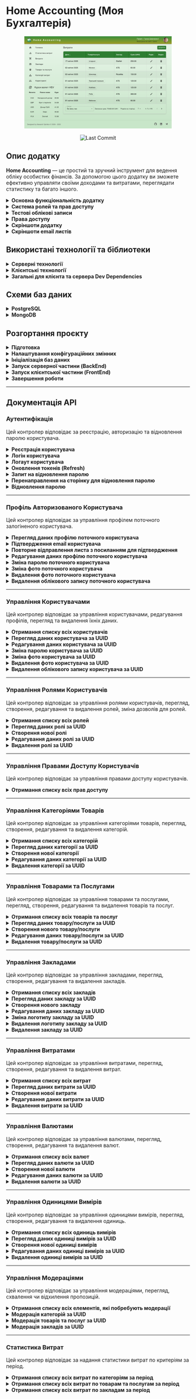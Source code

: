 # Home Accounting (Моя Бухгалтерія)

<p align="center">
  <img src="./screenshots/10_Expenses_list.png" alt="Home Accounting" style="max-width: 80%;">
</p>
<p align="center">
  <img src="https://img.shields.io/github/last-commit/sytnikovzp/home-accounting" alt="Last Commit">
</p>

## Опис додатку

<strong>Home Accounting</strong> — це простий та зручний інструмент для
ведення обліку особистих фінансів. За допомогою цього додатку ви зможете
ефективно управляти своїми доходами та витратами, переглядати статистику
та багато іншого.

<details>
  <summary><strong>Основна функціональність додатку</strong></summary>

- **Реєстрація та Авторизація**: Користувачі можуть зареєструватися в системі, надаючи свої дані (повне ім'я, email, пароль). Після реєстрації необхідне підтвердження через email. Передбачено авторизацію за email і паролем, а також відновлення паролів через email. Всі маршрути, що потребують авторизації, є приватними. Доступ до окремих розділів визначається ролями та дозволами.

- **Облік товарів та послуг**: Користувачі можуть додавати та редагувати товари й послуги з прив’язкою до відповідних категорій.

- **Категоризація витрат**: Можливість створювати, змінювати та видаляти категорії витрат для систематизації фінансів.

- **Динамічне відстеження витрат**: Користувачі можуть реєструвати витрати, вказуючи суму, категорію, заклад, валюту та інші параметри. Це забезпечує детальний контроль фінансів. Доступ до записів обмежений – кожен користувач бачить лише власні витрати. Додаток підтримує фільтрацію витрат за періодами (день, тиждень, місяць, рік) та критеріями (категорії, магазини, способи оплати тощо).

- **Робота з валютами**: Для зручності користувачів додаток підтримує кілька валют для витрат. Проте, для збереження єдиної валюти статистики (гривні), якщо при створенні витрати обрана інша валюта, система автоматично перераховує суму в гривні за поточним курсом і зберігає її у базі даних в гривнях. Це дає змогу легко обчислювати загальні витрати і аналізувати їх за допомогою єдиної валюти — гривні.

- **Візуалізована статистика**: Витрати відображаються у вигляді графіків і діаграм, що дозволяє аналізувати фінанси за категоріями, магазинами та періодами.

- **Перевірка та контроль змін**: Передбачено механізми модерації, що дозволяють переглядати, змінювати або додавати новий контент на сайт.

- **Управління одиницями вимірів**: Доступне створення, редагування та видалення одиниць вимірів, що використовуються для товарів і послуг.

- **Управління закладами**: Користувачі можуть додавати, редагувати та видаляти заклади, де здійснюють покупки.

- **Управління користувачами**: Адміністратори можуть редагувати дані користувачів або видаляти їхні облікові записи.

- **Розширене управління ролями та правами доступу**: Реалізована система ролей і дозволів для контролю доступу до функцій. Користувачі можуть змінювати або видаляти лише ті записи, до яких мають дозволи.

- **Адаптивний дизайн**: Додаток оптимізований для роботи на різних пристроях.

- **Прелоадери**: Використовуються прелоадери для зручного відображення процесу завантаження даних з API.

</details>

<details>
  <summary><strong>Система ролей та прав доступу</strong></summary>

- **Рольова модель доступу**: Додаток підтримує систему ролей, що забезпечує гнучке керування правами користувачів. Кожен користувач має певну роль, яка визначає доступні для нього функції.

- **Ролі користувачів**:

  - **Адміністратори** — повний доступ до управління користувачами, ролями та їхніми правами.
  - **Модератори** — можуть редагувати та модерувати контент (категорії, заклади, товари тощо).
  - **Користувачі** — можуть керувати власними витратами, додавати нові категорії, заклади та товари.

- **Права доступу**:

  - **Адміністратори**: створення, редагування та видалення користувачів, управління ролями та правами.
  - **Модератори**: модерування категорій, закладів та товарів, редагування іншого контенту.
  - **Користувачі**: додавання власних витрат, перегляд профілю, створення нових категорій, закладів та товарів.

- **Контроль доступу**:
  - Будь-які дії, що потребують прав доступу, перевіряються перед виконанням.
  - Ролі та дозволи можна розширювати та налаштовувати під потреби проекту.
  - Гарантується, що користувачі працюють лише з дозволеними їм даними.
  - Система дозволяє розширювати та змінювати права відповідно до потреб.

</details>

<details>
  <summary><strong>Тестові облікові записи</strong></summary>

| Роль          | Email                  | Пароль   |
| ------------- | ---------------------- | -------- |
| Адміністратор | i.petrenko@gmail.com   | Qwerty12 |
| Модератор     | o.ivanchuk@gmail.com   | Qwerty12 |
| Користувач    | a.shevchenko@gmail.com | Qwerty12 |
| Користувач    | e.kovalenko@gmail.com  | Qwerty12 |
| Користувач    | m.scherbak@gmail.com   | Qwerty12 |

</details>

<details>
  <summary><strong>Права доступу</strong></summary>

| Назва дозволу                 | Опис                                                        |
| ----------------------------- | ----------------------------------------------------------- |
| **ADD_ROLES**                 | Додавання нових ролей користувачів                          |
| **EDIT_ROLES**                | Редагування ролей користувачів                              |
| **REMOVE_ROLES**              | Видалення ролей користувачів                                |
| **ASSIGN_ROLES**              | Призначення та зміна ролей користувачам                     |
| **EDIT_USERS**                | Редагування облікових записів користувачів                  |
| **REMOVE_USERS**              | Видалення облікових записів користувачів                    |
| **ADD_CATEGORIES**            | Додавання нових категорій                                   |
| **EDIT_CATEGORIES**           | Редагування категорій                                       |
| **REMOVE_CATEGORIES**         | Видалення категорій                                         |
| **MODERATION_CATEGORIES**     | Модерація категорій (зміна статусу публікації)              |
| **ADD_ESTABLISHMENTS**        | Додавання нових закладів                                    |
| **EDIT_ESTABLISHMENTS**       | Редагування закладів                                        |
| **REMOVE_ESTABLISHMENTS**     | Видалення закладів                                          |
| **MODERATION_ESTABLISHMENTS** | Модерація закладів (зміна статусу публікації)               |
| **ADD_PRODUCTS**              | Додавання нових товарів                                     |
| **EDIT_PRODUCTS**             | Редагування товарів                                         |
| **REMOVE_PRODUCTS**           | Видалення товарів                                           |
| **MODERATION_PRODUCTS**       | Модерація товарів (зміна статусу публікації)                |
| **ADD_CURRENCIES**            | Додавання нових валют                                       |
| **EDIT_CURRENCIES**           | Редагування валют                                           |
| **REMOVE_CURRENCIES**         | Видалення валют                                             |
| **ADD_MEASURES**              | Додавання нових одиниць вимірів                             |
| **EDIT_MEASURES**             | Редагування одиниць вимірів                                 |
| **REMOVE_MEASURES**           | Видалення одиниць вимірів                                   |
| **ADD_EXPENSES**              | Додавання нових записів про витрати                         |
| **EDIT_EXPENSES**             | Редагування записів про витрати                             |
| **REMOVE_EXPENSES**           | Видалення записів про витрати                               |
| **FULL_PROFILE_VIEWER**       | Перегляд повної інформації в профілях інших користувачів    |
| **LIMITED_PROFILE_VIEWER**    | Перегляд обмеженої інформації в профілях інших користувачів |

</details>

<details>
  <summary><strong>Скріншоти додатку</strong></summary>

![MobileView](./screenshots/1_Mobile_view.png)
![MainPage](./screenshots/2_Main_page.png)
![Auth](./screenshots/3_Auth.png)
![ForgotPassword](./screenshots/4_Forgot_password.png)
![ViewUser](./screenshots/5_View_user.png)
![ChangeUserPassword](./screenshots/6_Change_password.png)
![EditUser](./screenshots/7_Edit_user.png)
![RoleDetails](./screenshots/8_Role_details.png)
![RoleEdit](./screenshots/9_Role_edit.png)
![ExpensesList](./screenshots/10_Expenses_list.png)
![ExpensesDetails](./screenshots/11_Expenses_details.png)
![ExpensesEdit](./screenshots/12_Expenses_edit.png)
![ExpensesRemove](./screenshots/13_Expenses_remove.png)
![StatisticsBar](./screenshots/14_Statistics_bar.png)
![StatisticsDonut](./screenshots/15_Statistics_donut.png)
![Moderation](./screenshots/16_Moderation.png)
![EstablishmentsDetails](./screenshots/17_Establishments_details.png)
![EstablishmentsEdit](./screenshots/18_Establishments_edit.png)
![Forbidden](./screenshots/19_Forbidden.png)
![NotFound](./screenshots/20_Not_found.png)
![TabletView](./screenshots/21_Tablet_view.png)

</details>

<details>
  <summary><strong>Скріншоти email листів</strong></summary>

![WelcomeMail](./screenshots/22_Mail_welcome.png)
![ChangeEmail](./screenshots/23_Mail_confirm_change_email.png)
![ResetPassword](./screenshots/24_Mail_reset_pass.png)

</details>

## Використані технології та біблиотеки

<details>
  <summary><strong>Серверні технології</strong></summary>

- **Node.js** – середовище виконання JavaScript на сервері.
- **Express** – веб-фреймворк для створення серверних застосунків. Забезпечує маршрутизацію та обробку запитів.
- **PostgreSQL** – реляційна база даних, що використовується для зберігання даних застосунку.
- **Sequelize** – ORM (Object-Relational Mapping) для роботи з базою даних PostgreSQL. Дозволяє взаємодіяти з базою даних через моделі, а також керувати міграціями та сидуванням даних.
- **pg** і **pg-hstore** – бібліотеки для взаємодії з PostgreSQL з використанням Sequelize.
- **MongoDB** – NoSQL база даних, яка використовується для зберігання користувачів, ролей і прав доступу.
- **Mongoose** – ODM (Object-Document Mapping) для роботи з MongoDB. Дозволяє створювати схеми та моделі для взаємодії з базою даних.
- **Axios** – бібліотека для виконання HTTP-запитів. Використовується для комунікації з сервером і API НБУ для завантаження курсів валют.
- **bcrypt** – бібліотека для хешування паролів, що використовується для підвищення безпеки даних користувачів.
- **jsonwebtoken** – бібліотека для роботи з JWT (JSON Web Token), яка використовується для авторизації та створення токенів доступу.
- **cookie-parser** – middleware для обробки файлів cookie в Express.
- **cors** – middleware для керування політикою доступу між доменами (CORS).
- **dotenv** – бібліотека для завантаження змінних оточення з `.env` файлу.
- **yup** – бібліотека для валідації даних на сервері.
- **multer** – middleware для обробки завантаження файлів на сервер (наприклад, зображень або документів).
- **nodemailer** – бібліотека для відправки email-листів через SMTP.
- **uuid** – бібліотека для генерації унікальних ідентифікаторів (UUID).
- **date-fns** – бібліотека для роботи з датами, що дозволяє форматувати, парсити та виконувати операції з датами.

</details>

<details>
  <summary><strong>Клієнтські технології</strong></summary>

- **React** – бібліотека для побудови інтерфейсів користувача. Використовується для створення компонентів і управління станом.
- **React DOM** – бібліотека для взаємодії React з DOM.
- **React Router DOM** – бібліотека для роботи з маршрутизацією в React. Використовується для організації навігації між сторінками.
- **Redux Toolkit (RTK Query)** – набір інструментів для роботи з глобальним станом у Redux.
- **React Redux** – офіційна бібліотека для інтеграції Redux з React.
- **Redux Logger** – middleware для логування дій Redux у консолі.
- **MUI (Material-UI)** – бібліотека компонентів для React, що реалізує Material Design.
- **MUI Icons** – набір іконок для Material-UI.
- **MUI Date Pickers** – набір компонентів для вибору дати та часу.
- **Emotion (React & Styled)** – бібліотека для роботи зі стилями в React.
- **Chart.js** – бібліотека для створення графіків і діаграм.
- **React-Chartjs-2** – обгортка для інтеграції Chart.js з React.
- **Chart.js Plugin Datalabels** – плагін для Chart.js, що дозволяє відображати підписи на діаграмах.
- **Formik** – бібліотека для керування формами в React, що спрощує обробку стану, валідації та подій у формах.
- **Yup** – бібліотека для валідації даних на клієнті.
- **Date-fns** – бібліотека для роботи з датами, яка використовується для форматування і обробки часу.
- **React Helmet Async** – бібліотека для роботи з мета-тегами та заголовками сторінок в React.

</details>

<details>
  <summary><strong>Загальні для клієнта та сервера Dev Dependencies</strong></summary>

- **ESLint** – інструмент для аналізу коду, що допомагає дотримуватися кращих практик програмування.
- **ESLint Config Prettier** – конфігурація ESLint для сумісності з Prettier.
- **ESLint Plugins**:
  - **eslint-plugin-import** – перевіряє правильність імпорту модулів.
  - **eslint-plugin-jsx-a11y** – допомагає покращити доступність JSX-коду.
  - **eslint-plugin-optimize-regex** – оптимізує регулярні вирази.
  - **eslint-plugin-prettier** – інтеграція Prettier з ESLint.
  - **eslint-plugin-promise** – забезпечує дотримання кращих практик при роботі з промісами.
  - **eslint-plugin-react** – лінтинг специфічного для React коду.
  - **eslint-plugin-react-hooks** – перевіряє коректне використання React-хуків.
  - **eslint-plugin-react-refresh** – підтримка React Fast Refresh.
  - **eslint-plugin-simple-import-sort** – автоматично сортує імпорти.
  - **eslint-plugin-sort-keys-fix** – автоматично сортує ключі об'єктів.
  - **eslint-plugin-sequelize** – перевіряє використання Sequelize у коді.
  - **eslint-plugin-unicorn** – набір правил для покращення якості коду.
- **Prettier** – інструмент для автоматичного форматування коду.
- **Globals** – набір глобальних змінних для коректної роботи ESLint.
- **Nodemon** – утиліта, що дозволяє автоматично перезапускати сервер при внесенні змін у код.
- **Morgan** – middleware для ведення логів HTTP-запитів в Express.
- **Sequelize CLI** – інструмент для керування міграціями та сидуванням даних у Sequelize.
- **Jest** – тестова бібліотека для модульного тестування.
- **Supertest** – бібліотека для тестування HTTP-запитів до сервера.
- **Vite** – інструмент для збірки проєктів, що забезпечує швидку розробку та оптимізацію коду.
- **Vite Plugin Env Compatible** – забезпечує сумісність змінних оточення у Vite.
- **@Vitejs/Plugin-React** – офіційний плагін для підтримки React у Vite.

</details>

## Схеми баз даних

<details>
  <summary><strong>PostgreSQL</strong></summary>
  <p align="center">
  <img src="./screenshots/ER_PostgreSQL.png" alt="PostgreSQL" style="max-width: 80%;">
  </p>
</details>

<details>
  <summary><strong>MongoDB</strong></summary>
  <p align="center">
  <img src="./screenshots/ER_MongoDB.png" alt="MongoDB" style="max-width: 80%;">
  </p>
</details>

## Розгортання проєкту

<details>
  <summary><strong>Підготовка</strong></summary>

```bash
# Клонуємо репозиторій
git clone git@github.com:sytnikovzp/home-accounting.git

# Переходимо в директорію проєкту
cd home-accounting

# Встановлюємо залежності для серверної та клієнтської частини
npm --prefix server install
npm --prefix client install
```

</details>

<details>
  <summary><strong>Налаштування конфігураційних змінних</strong></summary>

Створіть файл `.env` використовуючи команду:

```bash
cp .env.example .env
```

Відредагуйте файл `.env`, вказавши СВОЇ значення для `SMTP_USER` та `SMTP_PASSWORD`. Це потрібно для коректної роботи біблиотеки nodemailer.

Якщо файл `.env.example` **відсутній**, створіть файл `.env` використовуючи команду:

```bash
cat <<EOL > .env
# For client
VITE_PORT=3000

# For server
CLIENT_URL=http://localhost:3000
ACCOUNTING_SERVER_HOST=localhost
ACCOUNTING_SERVER_PORT=5000
STATIC_PATH=public

ACCESS_TOKEN_SECRET=access_secret
REFRESH_TOKEN_SECRET=refresh_secret
ACCESS_TOKEN_LIFETIME=15m
REFRESH_TOKEN_LIFETIME=60d
HASH_SALT_ROUNDS=9

SMTP_HOST="smtp.gmail.com"
SMTP_PORT=587
SMTP_USER=*yourmail@gmail.com* // Enter your SMTP credentials
SMTP_PASSWORD="*your password*" // Enter your SMTP credentials

# For database
DB_HOST=localhost
DB_DIALECT=postgres
DB_USER=postgres
DB_PASS=root
DB_NAME=home_accounting
DB_NAME_TEST=home_accounting_test
MONGO_HOST=localhost
MONGO_PORT=27017
MONGO_DB_NAME=home_accounting
MONGO_DB_NAME_TEST=home_accounting_test
EOL
```

</details>

<details>
  <summary><strong>Ініціалізація баз даних</strong></summary>

```bash
cd server
npm run dbinit
cd ..
```

</details>

<details>
  <summary><strong>Запуск серверної частини (BackEnd)</strong></summary>

```bash
# В окремому терміналі переходимо в директорію проєкту
cd home-accounting

# Запускаємо BackEnd
npm --prefix server start
```

</details>

<details>
  <summary><strong>Запуск клієнтської частини (FrontEnd)</strong></summary>

```bash
# В окремому терміналі переходимо в директорію проєкту
cd home-accounting

# Запускаємо FrontEnd
npm --prefix client start
```

</details>

<details>
  <summary><strong>Завершення роботи</strong></summary>
  Для зупинки серверної або клієнтської частини в відповідному терміналі натисніть:

```bash
CTRL + C
```

</details>

---

## Документація API

### Аутентифікація

Цей контролер відповідає за реєстрацію, авторизацію та відновлення паролю користувача.

<details>
  <summary><strong>Реєстрація користувача</strong></summary>

- **Метод**: POST
- **URL**: `/api/auth/registration`
- **Опис**: Створює нового користувача
- **Доступ лише для авторизованих користувачів**: Ні

#### **Тіло запиту**:

```json
{
  "fullName": "Микола Щербак",
  "email": "m.scherbak93801@gmail.com",
  "password": "Qwerty12"
}
```

#### **Приклад відповіді**:

```json
{
  "accessToken": "JWT access токен",
  "refreshToken": "JWT refresh токен",
  "authenticatedUser": {
    "uuid": "UUID користувача",
    "fullName": "Микола Щербак",
    "emailConfirm": "Очікує підтвердження",
    "role": "Users",
    "photo": ""
  },
  "permissions": ["ADD_ESTABLISHMENTS", "EDIT_ESTABLISHMENTS"]
}
```

</details>

<details>
  <summary><strong>Логін користувача</strong></summary>

- **Метод**: POST
- **URL**: `/api/auth/login`
- **Опис**: Авторизація користувача та отримання JWT-токенів
- **Доступ лише для авторизованих користувачів**: Ні

#### **Тіло запиту**:

```json
{
  "email": "m.scherbak93801@gmail.com",
  "password": "Qwerty12"
}
```

#### **Приклад відповіді**:

```json
{
  "accessToken": "JWT access токен",
  "refreshToken": "JWT refresh токен",
  "authenticatedUser": {
    "uuid": "UUID користувача",
    "fullName": "Микола Щербак",
    "emailConfirm": "Очікує підтвердження",
    "role": "Users",
    "photo": ""
  },
  "permissions": ["ADD_ESTABLISHMENTS", "EDIT_ESTABLISHMENTS"]
}
```

</details>

<details>
  <summary><strong>Логаут користувача</strong></summary>

- **Метод**: GET
- **URL**: `/api/auth/logout`
- **Опис**: Видалення refresh токену і завершення сесії користувача
- **Доступ лише для авторизованих користувачів**: Ні
- **Тіло запиту**: не потрібне
- **Приклад відповіді**: `200 OK`

</details>

<details>
  <summary><strong>Оновлення токенів (Refresh)</strong></summary>

- **Метод**: GET
- **URL**: `/api/auth/refresh`
- **Опис**: Оновлює JWT токени, використовуючи refresh токен з cookies
- **Доступ лише для авторизованих користувачів**: Так
- **Тіло запиту**: не потрібне

#### **Приклад відповіді**:

```json
{
  "accessToken": "JWT access токен",
  "refreshToken": "JWT refresh токен",
  "authenticatedUser": {
    "uuid": "UUID користувача",
    "fullName": "Микола Щербак",
    "emailConfirm": "Очікує підтвердження",
    "role": "Users",
    "photo": ""
  },
  "permissions": ["ADD_ESTABLISHMENTS", "EDIT_ESTABLISHMENTS"]
}
```

</details>

<details>
  <summary><strong>Запит на відновлення паролю</strong></summary>

- **Метод**: POST
- **URL**: `/api/auth/forgot`
- **Опис**: Відправлення на електронну пошту користувача посилання для відновлення паролю
- **Доступ лише для авторизованих користувачів**: Ні

#### **Тіло запиту**:

```json
{
  "email": "m.scherbak93801@gmail.com"
}
```

#### **Приклад відповіді**:

```json
{
  "severity": "success",
  "title": "Відновлення паролю",
  "message": "На Вашу електронну адресу відправлено повідомлення з подальшими інструкціями"
}
```

</details>

<details>
  <summary><strong>Перенаправлення на сторінку для відновлення паролю</strong></summary>

- **Метод**: GET
- **URL**: `/api/auth/redirect?token={uuid_token}`
- **Опис**: Перевірка токену для відновлення паролю і перенаправлення користувача на сторінку введення нового паролю
- **Доступ лише для авторизованих користувачів**: Ні
- **Тіло запиту**: не потрібне
- **Приклад відповіді**: `301 Redirect`

</details>

<details>
  <summary><strong>Відновлення паролю</strong></summary>

- **Метод**: POST
- **URL**: `/api/auth/reset?token={uuid_token}`
- **Опис**: Відновлення паролю користувача за допомогою токена
- **Доступ лише для авторизованих користувачів**: Ні

#### **Тіло запиту**:

```json
{
  "newPassword": "Qwerty12",
  "confirmNewPassword": "Qwerty12"
}
```

#### **Приклад відповіді**:

```json
{
  "severity": "success",
  "title": "Відновлення паролю",
  "message": "Ваш пароль успішно змінено"
}
```

</details>

---

### Профіль Авторизованого Користувача

Цей контролер відповідає за управління профілем поточного залогіненого користувача.

<details>
  <summary><strong>Перегляд даних профілю поточного користувача</strong></summary>

- **Метод**: GET
- **URL**: `/api/profile`
- **Опис**: Отримує профіль поточного залогіненого користувача
- **Доступ лише для авторизованих користувачів**: Так
- **Тіло запиту**: не потрібне

#### **Приклад відповіді**:

```json
{
  "uuid": "UUID поточного користувача",
  "fullName": "Повне ім'я користувача",
  "role": {
    "UUID ролі користувача",
    "Назва ролі користувача"
  },
  "photo": "Ім'я файлу фото користувача (якщо є)",
  "email": "Email користувача",
  "emailConfirm": "Статус підтвердження email користувача",
  "creation": {
    "createdAt": "Дата та час створення облікового запису",
    "updatedAt": "Дата та час редагування облікового запису"
  },
  "permissions": [
    {
      "uuid": "UUID права доступу",
      "title": "НАЗВА_ПРАВА_ДОСТУПУ"
    },
    ...
  ]
}
```

</details>

<details>
  <summary><strong>Підтвердження email користувача</strong></summary>

- **Метод**: GET
- **URL**: `/api/profile/confirm?token={uuid_token}`
- **Опис**: Підтверджує email користувача за допомогою токена
- **Доступ лише для авторизованих користувачів**: Так
- **Тіло запиту**: не потрібне
- **Приклад відповіді**: `301 Redirect`

</details>

<details>
  <summary><strong>Повторне відправлення листа з посиланням для підтвердження</strong></summary>

- **Метод**: GET
- **URL**: `/api/profile/resend`
- **Опис**: Повторно надсилає лист для підтвердження email
- **Доступ лише для авторизованих користувачів**: Так
- **Тіло запиту**: не потрібне

#### **Приклад відповіді**:

```json
{
  "severity": "success",
  "title": "Підтвердження email",
  "message": "На Вашу електронну адресу відправлено повідомлення з подальшими інструкціями"
}
```

</details>

<details>
  <summary><strong>Редагування даних профілю поточного користувача</strong></summary>

- **Метод**: PATCH
- **URL**: `/api/profile`
- **Опис**: Оновлює профіль поточного залогіненого користувача
- **Доступ лише для авторизованих користувачів**: Так

#### **Тіло запиту**:

```json
{
  "fullName": "Євген Коваленко",
  "email": "new_mail@gmail.com (необов'язково)",
  "role": "Administrators (необов'язково)"
}
```

#### **Приклад відповіді**:

```json
{
  "accessToken": "JWT access токен",
  "refreshToken": "JWT refresh токен",
  "authenticatedUser": {
    "uuid": "UUID користувача",
    "fullName": "Євген Коваленко",
    "emailConfirm": "Очікує підтвердження",
    "role": "Users",
    "photo": ""
  },
  "permissions": ["ADD_ESTABLISHMENTS", "EDIT_ESTABLISHMENTS"]
}
```

</details>

<details>
  <summary><strong>Зміна паролю поточного користувача</strong></summary>

- **Метод**: PATCH
- **URL**: `/api/profile/password`
- **Опис**: Оновлює пароль поточного користувача
- **Доступ лише для авторизованих користувачів**: Так

#### **Тіло запиту**:

```json
{
  "newPassword": "Qwerty12",
  "confirmNewPassword": "Qwerty12"
}
```

#### **Приклад відповіді**:

```json
{
  "accessToken": "JWT access токен",
  "refreshToken": "JWT refresh токен",
  "authenticatedUser": {
    "uuid": "UUID користувача",
    "fullName": "Євген Коваленко",
    "emailConfirm": "Очікує підтвердження",
    "role": "Users",
    "photo": ""
  },
  "permissions": ["ADD_ESTABLISHMENTS", "EDIT_ESTABLISHMENTS"]
}
```

</details>

<details>
  <summary><strong>Зміна фото поточного користувача</strong></summary>

- **Метод**: PATCH
- **URL**: `/api/profile/photo`
- **Опис**: Оновлює аватар користувача
- **Доступ лише для авторизованих користувачів**: Так
- **Формат запиту**: FormData

#### **Тіло запиту**:

```json
{
  "photo": "(файл зображення)"
}
```

#### **Приклад відповіді**:

```json
{
  "uuid": "UUID користувача",
  "photo": "1730713568386-evgen.kovalenko.jpg"
}
```

</details>

<details>
  <summary><strong>Видалення фото поточного користувача</strong></summary>

- **Метод**: DELETE
- **URL**: `/api/profile/photo`
- **Опис**: Видалення аватару користувача, повертаючи його до дефолтного
- **Доступ лише для авторизованих користувачів**: Так
- **Тіло запиту**: не потрібне

#### **Приклад відповіді**:

```json
{
  "uuid": "UUID користувача",
  "photo": ""
}
```

</details>

<details>
  <summary><strong>Видалення облікового запису поточного користувача</strong></summary>

- **Метод**: DELETE
- **URL**: `/api/profile`
- **Опис**: Видалення облікового запису поточного користувача
- **Доступ лише для авторизованих користувачів**: Так
- **Тіло запиту**: не потрібне
- **Приклад відповіді**: `200 OK`

</details>

---

### Управління Користувачами

Цей контролер відповідає за управління користувачами, редагування профілів, перегляд та видалення їхніх даних.

<details>
  <summary><strong>Отримання списку всіх користувачів</strong></summary>

- **Метод**: GET
- **URL**: `/api/users`
- **Опис**: Повертає список користувачів з підтримкою пагінації, сортування та фільтрації за статусом
- **Доступ лише для авторизованих користувачів**: Так
- **Тіло запиту**: не потрібне

**Параметри запиту**:

- `limit` - кількість елементів на сторінці (за замовчуванням 5)
- `offset` - кількість елементів, які потрібно пропустити
- `emailConfirm` - поле для фільтрації списку (за замовчуванням `all`)
- `sort` - поле для сортування (за замовчуванням `uuid`)
- `order` - напрям сортування (`asc` або `desc`, за замовчуванням `asc`)

#### **Приклад відповіді**:

```json
[
  {
    "uuid": "UUID користувача",
    "fullName": "Повне ім'я користувача",
    "photo": "Ім'я файлу фото користувача (якщо є)",
  },
  ...
]
```

</details>

<details>
  <summary><strong>Перегляд даних користувача за UUID</strong></summary>

- **Метод**: GET
- **URL**: `/api/users/{uuid}`
- **Опис**: Отримує інформацію про користувача за його UUID. Потрібні права доступу `FULL_PROFILE_VIEWER` або `LIMITED_PROFILE_VIEWER`
- **Доступ лише для авторизованих користувачів**: Так
- **Тіло запиту**: не потрібне

#### **Приклад відповіді, якщо поточний залогінений користувач має дозвіл FULL_PROFILE_VIEWER**:

```json
{
  "uuid": "UUID користувача",
  "fullName": "Повне ім'я користувача",
  "role": {
    "uuid": "UUID ролі користувача",
    "title": "Назва ролі користувача"
  },
  "photo": "Ім'я файлу фото користувача (якщо є)",
  "email": "Email користувача",
  "emailConfirm": "Статус підтвердження email користувача",
  "creation": {
    "createdAt": "Дата та час створення облікового запису",
    "updatedAt": "Дата та час редагування облікового запису"
  },
  "permissions": [
    {
      "uuid": "UUID права доступу",
      "title": "НАЗВА_ПРАВА_ДОСТУПУ"
    },
    ...
  ]
}
```

#### **Приклад відповіді, якщо поточний залогінений користувач має дозвіл LIMITED_PROFILE_VIEWER**:

```json
{
  "uuid": "UUID користувача",
  "fullName": "Повне ім'я користувача",
  "role": {
    "uuid": "UUID ролі користувача",
    "title": "Назва ролі користувача"
  },
  "photo": "Ім'я файлу фото користувача (якщо є)",
  "creation": {
    "createdAt": "Дата та час створення облікового запису",
    "updatedAt": "Дата та час редагування облікового запису"
  }
}
```

</details>

<details>
  <summary><strong>Редагування даних користувача за UUID</strong></summary>

- **Метод**: PATCH
- **URL**: `/api/users/{uuid}`
- **Опис**: Оновлює інформацію про користувача за його UUID. Потрібні права доступу `EDIT_USERS`
- **Доступ лише для авторизованих користувачів**: Так

#### **Тіло запиту**:

```json
{
  "fullName": "Євген Коваленко",
  "email": "new_mail@gmail.com (необов'язково)",
  "role": "Administrators (необов'язково)"
}
```

#### **Приклад відповіді**:

```json
{
  "accessToken": "JWT access токен",
  "refreshToken": "JWT refresh токен",
  "authenticatedUser": {
    "uuid": "UUID користувача",
    "fullName": "Євген Коваленко",
    "emailConfirm": "Очікує підтвердження",
    "role": "Users",
    "photo": ""
  },
  "permissions": ["ADD_ESTABLISHMENTS", "EDIT_ESTABLISHMENTS"]
}
```

</details>

<details>
  <summary><strong>Зміна паролю користувача за UUID</strong></summary>

- **Метод**: PATCH
- **URL**: `/api/users/{uuid}/password`
- **Опис**: Оновлює пароль облікового запису користувача за його UUID. Потрібні права доступу `EDIT_USERS`
- **Доступ лише для авторизованих користувачів**: Так

#### **Тіло запиту**:

```json
{
  "newPassword": "Qwerty12",
  "confirmNewPassword": "Qwerty12"
}
```

#### **Приклад відповіді**:

```json
{
  "accessToken": "JWT access токен",
  "refreshToken": "JWT refresh токен",
  "authenticatedUser": {
    "uuid": "UUID користувача",
    "fullName": "Євген Коваленко",
    "emailConfirm": "Очікує підтвердження",
    "role": "Users",
    "photo": ""
  },
  "permissions": ["ADD_ESTABLISHMENTS", "EDIT_ESTABLISHMENTS"]
}
```

</details>

<details>
  <summary><strong>Зміна фото користувача за UUID</strong></summary>

- **Метод**: PATCH
- **URL**: `/api/users/{uuid}/photo`
- **Опис**: Оновлює аватар користувача за його UUID. Потрібні права доступу `EDIT_USERS`
- **Доступ лише для авторизованих користувачів**: Так
- **Формат запиту**: FormData

#### **Тіло запиту**:

```json
{
  "photo": "(файл зображення)"
}
```

#### **Приклад відповіді**:

```json
{
  "uuid": "UUID користувача",
  "photo": "1730713568386-evgen.kovalenko.jpg"
}
```

</details>

<details>
  <summary><strong>Видалення фото користувача за UUID</strong></summary>

- **Метод**: DELETE
- **URL**: `/api/users/{uuid}/photo`
- **Опис**: Видалення аватару користувача за його UUID, повертаючи його до дефолтного. Потрібні права доступу `EDIT_USERS`
- **Доступ лише для авторизованих користувачів**: Так
- **Тіло запиту**: не потрібне

#### **Приклад відповіді**:

```json
{
  "uuid": "UUID користувача",
  "photo": ""
}
```

</details>

<details>
  <summary><strong>Видалення облікового запису користувача за UUID</strong></summary>

- **Метод**: DELETE
- **URL**: `/api/users/{uuid}`
- **Опис**: Видалення користувача за UUID. Потрібні права доступу `REMOVE_USERS`
- **Доступ лише для авторизованих користувачів**: Так
- **Тіло запиту**: не потрібне
- **Приклад відповіді**: `200 OK`

</details>

---

### Управління Ролями Користувачів

Цей контролер відповідає за управління ролями користувачів, перегляд, створення, редагування та видалення ролей, зміна дозволів для ролей.

<details>
  <summary><strong>Отримання списку всіх ролей</strong></summary>

- **Метод**: GET
- **URL**: `/api/roles`
- **Опис**: Повертає список ролей з підтримкою пагінації та сортування
- **Доступ лише для авторизованих користувачів**: Так
- **Тіло запиту**: не потрібне

**Параметри запиту**:

- `limit` - кількість елементів на сторінці (за замовчуванням 5)
- `offset` - кількість елементів, які потрібно пропустити
- `sort` - поле для сортування (за замовчуванням `uuid`)
- `order` - напрям сортування (`asc` або `desc`, за замовчуванням `asc`)

#### **Приклад відповіді**:

```json
[
  {
    "uuid": "UUID ролі",
    "title": "Назва ролі",
  },
  ...
]
```

</details>

<details>
  <summary><strong>Перегляд даних ролі за UUID</strong></summary>

- **Метод**: GET
- **URL**: `/api/roles/{uuid}`
- **Опис**: Отримує інформацію про роль за його UUID
- **Доступ лише для авторизованих користувачів**: Так
- **Тіло запиту**: не потрібне

#### **Приклад відповіді**:

```json
{
  "uuid": "UUID ролі",
  "title": "Назва ролі",
  "description": "Опис ролі (якщо є)",
  "permissions": [
    {
      "uuid": "UUID права доступу",
      "title": "НАЗВА_ПРАВА_ДОСТУПУ",
      "description": "Детальний опис права доступу"
    },
    ...
  ],
  "creation": {
    "createdAt": "Дата та час створення ролі",
    "updatedAt": "Дата та час редагування ролі"
  }
}
```

</details>

<details>
  <summary><strong>Створення нової ролі</strong></summary>

- **Метод**: POST
- **URL**: `/api/roles`
- **Опис**: Створює нову роль. Потрібні права доступу `ADD_ROLES`
- **Доступ лише для авторизованих користувачів**: Так

#### **Тіло запиту**:

```json
{
  "title": "Нова роль користувача",
  "description": "Опис ролі (необов'язково)",
  "permissions": ["ADD_CATEGORIES", "ADD_PRODUCTS"]
}
```

#### **Приклад відповіді**:

```json
{
  "uuid": "UUID ролі",
  "title": "Нова роль користувача",
  "description": "Опис ролі",
  "permissions": [
    {
      "uuid": "UUID права доступу",
      "title": "ADD_CATEGORIES",
      "description": "Додавання нових товарів"
    },
    {
      "uuid": "UUID права доступу",
      "title": "ADD_PRODUCTS",
      "description": "Додавання товарів та послуг"
    },
    ...
  ],
  "creation": {
    "createdAt": "Дата та час створення ролі",
    "updatedAt": "Дата та час редагування ролі"
  }
}
```

</details>

<details>
  <summary><strong>Редагування даних ролі за UUID</strong></summary>

- **Метод**: PATCH
- **URL**: `/api/roles/{uuid}`
- **Опис**: Оновлює інформацію про роль за його UUID. Потрібні права доступу `EDIT_ROLES`
- **Доступ лише для авторизованих користувачів**: Так

#### **Тіло запиту**:

```json
{
  "title": "Оновлена назва ролі користувача",
  "description": "Оновлений опис ролі користувача",
  "permissions": ["EDIT_ESTABLISHMENTS"]
}
```

#### **Приклад відповіді**:

```json
{
  "uuid": "UUID ролі",
  "title": "Оновлена назва ролі користувача",
  "description": "Оновлений опис ролі користувача",
  "permissions": [
    {
      "uuid": "UUID права доступу",
      "title": "EDIT_ESTABLISHMENTS",
      "description": "Редагування закладів"
    }
  ],
  "creation": {
    "createdAt": "Дата та час створення ролі",
    "updatedAt": "Дата та час редагування ролі"
  }
}
```

</details>

<details>
  <summary><strong>Видалення ролі за UUID</strong></summary>

- **Метод**: DELETE
- **URL**: `/api/roles/{uuid}`
- **Опис**: Видалення ролі за UUID. Потрібні права доступу `REMOVE_ROLES`
- **Доступ лише для авторизованих користувачів**: Так
- **Тіло запиту**: не потрібне
- **Приклад відповіді**: `200 OK`

</details>

---

### Управління Правами Доступу Користувачів

Цей контролер відповідає за управління правами доступу користувачів.

<details>
  <summary><strong>Отримання списку всіх прав доступу</strong></summary>

- **Метод**: GET
- **URL**: `/api/permissions`
- **Опис**: Повертає список всіх прав доступу
- **Доступ лише для авторизованих користувачів**: Так
- **Тіло запиту**: не потрібне

#### **Приклад відповіді**:

```json
[
  {
    "uuid": "UUID права доступу",
    "title": "НАЗВА_ПРАВА_ДОСТУПУ",
    "description": "Детальний опис права доступу"
  },
  ...
]
```

</details>

---

### Управління Категоріями Товарів

Цей контролер відповідає за управління категоріями товарів, перегляд, створення, редагування та видалення категорій.

<details>
  <summary><strong>Отримання списку всіх категорій</strong></summary>

- **Метод**: GET
- **URL**: `/api/categories`
- **Опис**: Повертає список категорій з підтримкою пагінації, сортування та фільтрації за статусом
- **Доступ лише для авторизованих користувачів**: Так
- **Тіло запиту**: не потрібне

**Параметри запиту**:

- `limit` - кількість елементів на сторінку (за замовчуванням 5)
- `offset` - кількість елементів, які потрібно пропустити
- `status` - поле для фільтрації списку (за замовчуванням `approved`)
- `sort` - поле для сортування (за замовчуванням `uuid`)
- `order` - напрям сортування (`asc` або `desc`, за замовчуванням `asc`)

#### **Приклад відповіді**:

```json
[
  {
    "uuid": "UUID категорії",
    "title": "Назва категорії"
  },
  ...
]
```

</details>

<details>
  <summary><strong>Перегляд даних категорії за UUID</strong></summary>

- **Метод**: GET
- **URL**: `/api/categories/{uuid}`
- **Опис**: Отримує інформацію про категорію за його UUID
- **Доступ лише для авторизованих користувачів**: Так
- **Тіло запиту**: не потрібне

#### **Приклад відповіді**:

```json
{
  "uuid": "UUID категорії",
  "title": "Назва категорії",
  "contentType": "Категорія",
  "status": "Статус модерації",
  "moderation": {
    "moderatorUuid": "UUID модератора",
    "moderatorFullName": "Повне ім'я модератора"
  },
  "creation": {
    "creatorUuid": "UUID автора",
    "creatorFullName": "Повне ім'я автора",
    "createdAt": "Дата та час створення категорії",
    "updatedAt": "Дата та час редагування категорії"
  }
}
```

</details>

<details>
  <summary><strong>Створення нової категорії</strong></summary>

- **Метод**: POST
- **URL**: `/api/categories`
- **Опис**: Створює нову категорію. Потрібні права доступу `ADD_CATEGORIES`
- **Доступ лише для авторизованих користувачів**: Так

#### **Тіло запиту**:

```json
{
  "title": "Нова категорія"
}
```

#### **Приклад відповіді**:

```json
{
  "uuid": "UUID категорії",
  "title": "Нова категорія",
  "contentType": "Категорія",
  "status": "Затверджено",
  "moderation": {
    "moderatorUuid": "UUID модератора",
    "moderatorFullName": "Повне ім'я модератора"
  },
  "creation": {
    "creatorUuid": "UUID автора",
    "creatorFullName": "Повне ім'я автора",
    "createdAt": "Дата та час створення категорії",
    "updatedAt": "Дата та час редагування категорії"
  }
}
```

</details>

<details>
  <summary><strong>Редагування даних категорії за UUID</strong></summary>

- **Метод**: PATCH
- **URL**: `/api/categories/{uuid}`
- **Опис**: Оновлює інформацію про категорію за його UUID. Потрібні права доступу `EDIT_CATEGORIES`
- **Доступ лише для авторизованих користувачів**: Так

#### **Тіло запиту**:

```json
{
  "title": "Оновлена назва категорії"
}
```

#### **Приклад відповіді**:

```json
{
  "uuid": "UUID категорії",
  "title": "Оновлена назва категорії",
  "contentType": "Категорія",
  "status": "Затверджено",
  "moderation": {
    "moderatorUuid": "UUID модератора",
    "moderatorFullName": "Повне ім'я модератора"
  },
  "creation": {
    "creatorUuid": "UUID автора",
    "creatorFullName": "Повне ім'я автора",
    "createdAt": "Дата та час створення категорії",
    "updatedAt": "Дата та час редагування категорії"
  }
}
```

</details>

<details>
  <summary><strong>Видалення категорії за UUID</strong></summary>

- **Метод**: DELETE
- **URL**: `/api/categories/{uuid}`
- **Опис**: Видалення категорії за UUID. Потрібні права доступу `REMOVE_CATEGORIES`
- **Доступ лише для авторизованих користувачів**: Так
- **Тіло запиту**: не потрібне
- **Приклад відповіді**: `200 OK`

</details>

---

### Управління Товарами та Послугами

Цей контролер відповідає за управління товарами та послугами, перегляд, створення, редагування та видалення товарів та послуг.

<details>
  <summary><strong>Отримання списку всіх товарів та послуг</strong></summary>

- **Метод**: GET
- **URL**: `/api/products`
- **Опис**: Повертає список товарів та послуг з підтримкою пагінації, сортування та фільтрації за статусом
- **Доступ лише для авторизованих користувачів**: Так
- **Тіло запиту**: не потрібне

**Параметри запиту**:

- `limit` - кількість елементів на сторінку (за замовчуванням 5)
- `offset` - кількість елементів, які потрібно пропустити
- `status` - поле для фільтрації списку (за замовчуванням `approved`)
- `sort` - поле для сортування (за замовчуванням `uuid`)
- `order` - напрям сортування (`asc` або `desc`, за замовчуванням `asc`)

#### **Приклад відповіді**:

```json
[
  {
    "uuid": "UUID товару/послуги",
    "title": "Назва товару/послуги",
    "category": "Категорія товару/послуги (якщо є)"
  },
  ...
]
```

</details>

<details>
  <summary><strong>Перегляд даних товару/послуги за UUID</strong></summary>

- **Метод**: GET
- **URL**: `/api/products/{uuid}`
- **Опис**: Отримує інформацію про товар/послугу за його UUID
- **Доступ лише для авторизованих користувачів**: Так
- **Тіло запиту**: не потрібне

#### **Приклад відповіді**:

```json
{
  "uuid": "UUID товару/послуги",
  "title": "Назва товару/послуги",
  "contentType": "Товар",
  "status": "Статус модерації",
  "moderation": {
    "moderatorUuid": "UUID модератора",
    "moderatorFullName": "Повне ім'я модератора"
  },
  "creation": {
    "creatorUuid": "UUID автора",
    "creatorFullName": "Повне ім'я автора",
    "createdAt": "Дата та час створення товару/послуги",
    "updatedAt": "Дата та час редагування товару/послуги"
  },
  "category": {
    "uuid": "UUID категорії товару/послуги",
    "title": "Назва категорії товару/послуги"
  }
}
```

</details>

<details>
  <summary><strong>Створення нового товару/послуги</strong></summary>

- **Метод**: POST
- **URL**: `/api/products`
- **Опис**: Створює новий товар/послугу. Потрібні права доступу `ADD_PRODUCTS`
- **Доступ лише для авторизованих користувачів**: Так

#### **Тіло запиту**:

```json
{
  "title": "Новий товар",
  "category": "Категорія товару (необов'язково)"
}
```

#### **Приклад відповіді**:

```json
{
  "uuid": "UUID товару/послуги",
  "title": "Новий товар",
  "contentType": "Товар",
  "status": "Очікує модерації",
  "moderation": {
    "moderatorUuid": "",
    "moderatorFullName": ""
  },
  "creation": {
    "creatorUuid": "UUID автора",
    "creatorFullName": "Повне ім'я автора",
    "createdAt": "Дата та час створення товару/послуги",
    "updatedAt": "Дата та час редагування товару/послуги"
  }
}
```

</details>

<details>
  <summary><strong>Редагування даних товару/послуги за UUID</strong></summary>

- **Метод**: PATCH
- **URL**: `/api/products/{uuid}`
- **Опис**: Оновлює інформацію про товар/послугу за його UUID. Потрібні права доступу `EDIT_PRODUCTS`
- **Доступ лише для авторизованих користувачів**: Так

#### **Тіло запиту**:

```json
{
  "title": "Оновлена назва товару",
  "category": "Категорія товару/послуги (необов'язково)"
}
```

#### **Приклад відповіді**:

```json
{
  "uuid": "UUID товару/послуги",
  "title": "Оновлена назва товару",
  "contentType": "Товар",
  "status": "Очікує модерації",
  "moderation": {
    "moderatorUuid": "",
    "moderatorFullName": ""
  },
  "creation": {
    "creatorUuid": "UUID автора",
    "creatorFullName": "Повне ім'я автора",
    "createdAt": "Дата та час створення товару/послуги",
    "updatedAt": "Дата та час редагування товару/послуги"
  }
}
```

</details>

<details>
  <summary><strong>Видалення товару/послуги за UUID</strong></summary>

- **Метод**: DELETE
- **URL**: `/api/products/{uuid}`
- **Опис**: Видалення товару/послуги за UUID. Потрібні права доступу `REMOVE_PRODUCTS`
- **Доступ лише для авторизованих користувачів**: Так
- **Тіло запиту**: не потрібне
- **Приклад відповіді**: `200 OK`

</details>

---

### Управління Закладами

Цей контролер відповідає за управління закладами, перегляд, створення, редагування та видалення закладів.

<details>
  <summary><strong>Отримання списку всіх закладів</strong></summary>

- **Метод**: GET
- **URL**: `/api/establishments`
- **Опис**: Повертає список закладів з підтримкою пагінації, сортування та фільтрації за статусом
- **Доступ лише для авторизованих користувачів**: Так
- **Тіло запиту**: не потрібне

**Параметри запиту**:

- `limit` - кількість елементів на сторінку (за замовчуванням 5)
- `offset` - кількість елементів, які потрібно пропустити
- `status` - поле для фільтрації списку (за замовчуванням `approved`)
- `sort` - поле для сортування (за замовчуванням `uuid`)
- `order` - напрям сортування (`asc` або `desc`, за замовчуванням `asc`)

#### **Приклад відповіді**:

```json
[
  {
    "uuid": "UUID закладу",
    "title": "Назва закладу",
    "logo": "Ім'я файлу логотипу закладу (якщо є)"
  },
  ...
]
```

</details>

<details>
  <summary><strong>Перегляд даних закладу за UUID</strong></summary>

- **Метод**: GET
- **URL**: `/api/establishments/{uuid}`
- **Опис**: Отримує інформацію про заклад за його UUID
- **Доступ лише для авторизованих користувачів**: Так
- **Тіло запиту**: не потрібне

#### **Приклад відповіді**:

```json
{
  "uuid": "UUID закладу",
  "title": "Назва закладу",
  "contentType": "Заклад",
  "description": "Опис закладу (якщо є)",
  "url": "Посилання на сайт закладу (якщо є)",
  "logo": "Ім'я файлу логотипу закладу (якщо є)",
  "status": "Статус модерації",
  "moderation": {
    "moderatorUuid": "UUID модератора",
    "moderatorFullName": "Повне ім'я модератора"
  },
  "creation": {
    "creatorUuid": "UUID автора",
    "creatorFullName": "Повне ім'я автора",
    "createdAt": "Дата та час створення закладу",
    "updatedAt": "Дата та час редагування закладу"
  }
}
```

</details>

<details>
  <summary><strong>Створення нового закладу</strong></summary>

- **Метод**: POST
- **URL**: `/api/establishments`
- **Опис**: Створює новий заклад. Потрібні права доступу `ADD_ESTABLISHMENTS`
- **Доступ лише для авторизованих користувачів**: Так

#### **Тіло запиту**:

```json
{
  "title": "Новий заклад",
  "description": "Опис закладу (необов'язково)",
  "url": "Посилання на сайт закладу (необов'язково)"
}
```

#### **Приклад відповіді**:

```json
{
  "uuid": "UUID закладу",
  "title": "Новий заклад",
  "contentType": "Заклад",
  "description": "",
  "url": "",
  "logo": "",
  "status": "Затверджено",
  "moderation": {
    "moderatorUuid": "UUID модератора",
    "moderatorFullName": "Повне ім'я модератора"
  },
  "creation": {
    "creatorUuid": "UUID автора",
    "creatorFullName": "Повне ім'я автора",
    "createdAt": "Дата та час створення закладу",
    "updatedAt": "Дата та час редагування закладу"
  }
}
```

</details>

<details>
  <summary><strong>Редагування даних закладу за UUID</strong></summary>

- **Метод**: PATCH
- **URL**: `/api/establishments/{uuid}`
- **Опис**: Оновлює інформацію про заклад за його UUID. Потрібні права доступу `EDIT_ESTABLISHMENTS`
- **Доступ лише для авторизованих користувачів**: Так

#### **Тіло запиту**:

```json
{
  "title": "АТБ",
  "description": "Заклад АТБ",
  "url": "https://www.atb.com.ua"
}
```

#### **Приклад відповіді**:

```json
{
  "uuid": "UUID закладу",
  "title": "АТБ",
  "contentType": "Заклад",
  "description": "Заклад АТБ",
  "url": "https://www.atb.com.ua",
  "logo": "",
  "status": "Затверджено",
  "moderation": {
    "moderatorUuid": "UUID модератора",
    "moderatorFullName": "Повне ім'я модератора"
  },
  "creation": {
    "creatorUuid": "UUID автора",
    "creatorFullName": "Повне ім'я автора",
    "createdAt": "Дата та час створення закладу",
    "updatedAt": "Дата та час редагування закладу"
  }
}
```

</details>

<details>
  <summary><strong>Зміна логотипу закладу за UUID</strong></summary>

- **Метод**: PATCH
- **URL**: `/api/establishments/{uuid}/logo`
- **Опис**: Оновлює логотип закладу за його UUID. Потрібні права доступу `EDIT_ESTABLISHMENTS`
- **Доступ лише для авторизованих користувачів**: Так
- **Формат запиту**: FormData

#### **Тіло запиту**:

```json
{
  "logo": "(файл зображення)"
}
```

#### **Приклад відповіді**:

```json
{
  "uuid": "UUID закладу",
  "title": "АТБ",
  "contentType": "Заклад",
  "description": "Заклад АТБ",
  "url": "https://www.atb.com.ua",
  "logo": "1730713465136-atb.png",
  "status": "Затверджено",
  "moderation": {
    "moderatorUuid": "UUID модератора",
    "moderatorFullName": "Повне ім'я модератора"
  },
  "creation": {
    "creatorUuid": "UUID автора",
    "creatorFullName": "Повне ім'я автора",
    "createdAt": "Дата та час створення закладу",
    "updatedAt": "Дата та час редагування закладу"
  }
}
```

</details>

<details>
  <summary><strong>Видалення логотипу закладу за UUID</strong></summary>

- **Метод**: DELETE
- **URL**: `/api/establishments/{uuid}/logo`
- **Опис**: Видалення логотипу закладу за його UUID, повертаючи його до дефолтного. Потрібні права доступу `EDIT_ESTABLISHMENTS`
- **Доступ лише для авторизованих користувачів**: Так
- **Тіло запиту**: не потрібне

#### **Приклад відповіді**:

```json
{
  "uuid": "UUID закладу",
  "title": "АТБ",
  "contentType": "Заклад",
  "description": "Заклад АТБ",
  "url": "https://www.atb.com.ua",
  "logo": "",
  "status": "Затверджено",
  "moderation": {
    "moderatorUuid": "UUID модератора",
    "moderatorFullName": "Повне ім'я модератора"
  },
  "creation": {
    "creatorUuid": "UUID автора",
    "creatorFullName": "Повне ім'я автора",
    "createdAt": "Дата та час створення закладу",
    "updatedAt": "Дата та час редагування закладу"
  }
}
```

</details>

<details>
  <summary><strong>Видалення закладу за UUID</strong></summary>

- **Метод**: DELETE
- **URL**: `/api/establishments/{uuid}`
- **Опис**: Видалення закладу за UUID. Потрібні права доступу `REMOVE_ESTABLISHMENTS`
- **Доступ лише для авторизованих користувачів**: Так
- **Тіло запиту**: не потрібне
- **Приклад відповіді**: `200 OK`

</details>

---

### Управління Витратами

Цей контролер відповідає за управління витратами, перегляд, створення, редагування та видалення витрат.

<details>
  <summary><strong>Отримання списку всіх витрат</strong></summary>

- **Метод**: GET
- **URL**: `/api/expenses`
- **Опис**: Повертає список витрат з підтримкою пагінації, сортування та фільтрації за періодом. Кожен користувач може переглядати ТІЛЬКИ СВОЇ записи
- **Доступ лише для авторизованих користувачів**: Так
- **Тіло запиту**: не потрібне

**Параметри запиту**:

- `limit` - кількість елементів на сторінку (за замовчуванням 5)
- `offset` - кількість елементів, які потрібно пропустити
- `ago` - поле для фільтрації списку (за замовчуванням `allTime`)
- `sort` - поле для сортування (за замовчуванням `uuid`)
- `order` - напрям сортування (`asc` або `desc`, за замовчуванням `asc`)

#### **Приклад відповіді**:

```json
[
  {
    "uuid": "UUID витрати",
    "date": "Дата здійснення витрати",
    "product": "Назва товару/послуги",
    "establishment": "Назва закладу"
  },
  ...
]
```

</details>

<details>
  <summary><strong>Перегляд даних витрати за UUID</strong></summary>

- **Метод**: GET
- **URL**: `/api/expenses/{uuid}`
- **Опис**: Отримує інформацію про витрату за його UUID. Кожен користувач може переглядати ТІЛЬКИ СВОЇ записи
- **Доступ лише для авторизованих користувачів**: Так
- **Тіло запиту**: не потрібне

#### **Приклад відповіді**:

```json
{
  "uuid": "UUID витрати",
  "product": {
    "uuid": "UUID товару/послуги",
    "title": "Назва товару/послуги"
  },
  "quantity": "Кількість одиниць",
  "unitPrice": "Вартість за одиницю",
  "totalPrice": "Загальна вартість витрати",
  "establishment": {
    "uuid": "UUID закладу",
    "title": "Назва закладу"
  },
  "measure": {
    "uuid": "UUID одиниці вимірів",
    "title": "Назва одиниці вимірів"
  },
  "currency": {
    "uuid": "UUID валюти",
    "title": "Назва валюти",
    "code": "Міжнародний код валюти"
  },
  "date": "Дата здійснення витрати",
  "creation": {
    "creatorUuid": "UUID автора",
    "creatorFullName": "Повне ім'я автора",
    "createdAt": "Дата та час створення витрати",
    "updatedAt": "Дата та час редагування витрати"
  }
}
```

</details>

<details>
  <summary><strong>Створення нової витрати</strong></summary>

- **Метод**: POST
- **URL**: `/api/expenses`
- **Опис**: Створює нову витрату. Потрібні права доступу `ADD_EXPENSES`
- **Доступ лише для авторизованих користувачів**: Так

#### **Тіло запиту**:

```json
{
  "product": "Навушники",
  "quantity": "2",
  "measure": "шт",
  "unitPrice": "500",
  "currency": "Українська гривня",
  "establishment": "Comfy",
  "date": "12 січня 2025"
}
```

#### **Приклад відповіді**:

```json
{
  "uuid": "UUID витрати",
  "product": {
    "uuid": "UUID товару/послуги",
    "title": "Навушники"
  },
  "quantity": "2",
  "unitPrice": "500",
  "totalPrice": "1000",
  "establishment": {
    "uuid": "UUID закладу",
    "title": "Comfy"
  },
  "measure": {
    "uuid": "UUID одиниці вимірів",
    "title": "шт"
  },
  "currency": {
    "uuid": "UUID валюти",
    "title": "Українська гривня"
  },
  "date": "12 січня 2025",
  "creation": {
    "creatorUuid": "UUID автора",
    "creatorFullName": "Повне ім'я автора",
    "createdAt": "Дата та час створення витрати",
    "updatedAt": "Дата та час редагування витрати"
  }
}
```

</details>

<details>
  <summary><strong>Редагування даних витрати за UUID</strong></summary>

- **Метод**: PATCH
- **URL**: `/api/expenses/{uuid}`
- **Опис**: Оновлює інформацію про витрату за його UUID. Кожен користувач може редагувати ТІЛЬКИ СВОЇ записи. Потрібні права доступу `EDIT_EXPENSES`
- **Доступ лише для авторизованих користувачів**: Так

#### **Тіло запиту**:

```json
{
  "product": "Ноутбук",
  "quantity": "1",
  "measure": "шт",
  "unitPrice": "850",
  "currency": "Долар США",
  "establishment": "Епіцентр",
  "date": "15 січня 2025"
}
```

#### **Приклад відповіді**:

```json
{
  "uuid": "UUID витрати",
  "product": {
    "uuid": "UUID товару/послуги",
    "title": "Ноутбук"
  },
  "quantity": "1",
  "unitPrice": "35471.86",
  "totalPrice": "35471.86",
  "establishment": {
    "uuid": "UUID закладу",
    "title": "Епіцентр"
  },
  "measure": {
    "uuid": "UUID одиниці вимірів",
    "title": "шт"
  },
  "currency": {
    "uuid": "UUID валюти",
    "title": "Українська гривня"
  },
  "date": "15 січня 2025",
  "creation": {
    "creatorUuid": "UUID автора",
    "creatorFullName": "Повне ім'я автора",
    "createdAt": "Дата та час створення витрати",
    "updatedAt": "Дата та час редагування витрати"
  }
}
```

</details>

<details>
  <summary><strong>Видалення витрати за UUID</strong></summary>

- **Метод**: DELETE
- **URL**: `/api/expenses/{uuid}`
- **Опис**: Видалення витрати за UUID. Кожен користувач може видаляти ТІЛЬКИ СВОЇ записи. Потрібні права доступу `REMOVE_EXPENSES`
- **Доступ лише для авторизованих користувачів**: Так
- **Тіло запиту**: не потрібне
- **Приклад відповіді**: `200 OK`

</details>

---

### Управління Валютами

Цей контролер відповідає за управління валютами, перегляд, створення, редагування та видалення валют.

<details>
  <summary><strong>Отримання списку всіх валют</strong></summary>

- **Метод**: GET
- **URL**: `/api/currencies`
- **Опис**: Повертає список валют з підтримкою пагінації та сортування
- **Доступ лише для авторизованих користувачів**: Так
- **Тіло запиту**: не потрібне

**Параметри запиту**:

- `limit` - кількість елементів на сторінку (за замовчуванням 5)
- `offset` - кількість елементів, які потрібно пропустити
- `sort` - поле для сортування (за замовчуванням `uuid`)
- `order` - напрям сортування (`asc` або `desc`, за замовчуванням `asc`)

#### **Приклад відповіді**:

```json
[
  {
    "uuid": "UUID валюти",
    "title": "Назва валюти",
    "code": "Міжнародний код валюти"
  },
  ...
]
```

</details>

<details>
  <summary><strong>Перегляд даних валюти за UUID</strong></summary>

- **Метод**: GET
- **URL**: `/api/currencies/{uuid}`
- **Опис**: Отримує інформацію про валюту за його UUID
- **Доступ лише для авторизованих користувачів**: Так
- **Тіло запиту**: не потрібне

#### **Приклад відповіді**:

```json
{
  "uuid": "UUID валюти",
  "title": "Назва валюти",
  "code": "Міжнародний код валюти",
  "creation": {
    "creatorUuid": "UUID автора",
    "creatorFullName": "Повне ім'я автора",
    "createdAt": "Дата та час створення валюти",
    "updatedAt": "Дата та час редагування валюти"
  }
}
```

</details>

<details>
  <summary><strong>Створення нової валюти</strong></summary>

- **Метод**: POST
- **URL**: `/api/currencies`
- **Опис**: Створює нову валюту. Потрібні права доступу `ADD_CURRENCIES`
- **Доступ лише для авторизованих користувачів**: Так

#### **Тіло запиту**:

```json
{
  "title": "Нова валюта",
  "code": "TST"
}
```

#### **Приклад відповіді**:

```json
{
  "uuid": "UUID валюти",
  "title": "Нова валюта",
  "code": "TST",
  "creation": {
    "creatorUuid": "UUID автора",
    "creatorFullName": "Повне ім'я автора",
    "createdAt": "Дата та час створення валюти",
    "updatedAt": "Дата та час редагування валюти"
  }
}
```

</details>

<details>
  <summary><strong>Редагування даних валюти за UUID</strong></summary>

- **Метод**: PATCH
- **URL**: `/api/currencies/{uuid}`
- **Опис**: Оновлює інформацію про валюту за його UUID. Потрібні права доступу `EDIT_CURRENCIES`
- **Доступ лише для авторизованих користувачів**: Так

#### **Тіло запиту**:

```json
{
  "title": "Оновлена валюта",
  "code": "TSS"
}
```

#### **Приклад відповіді**:

```json
{
  "uuid": "UUID валюти",
  "title": "Оновлена валюта",
  "code": "TSS",
  "creation": {
    "creatorUuid": "UUID автора",
    "creatorFullName": "Повне ім'я автора",
    "createdAt": "Дата та час створення валюти",
    "updatedAt": "Дата та час редагування валюти"
  }
}
```

</details>

<details>
  <summary><strong>Видалення валюти за UUID</strong></summary>

- **Метод**: DELETE
- **URL**: `/api/currencies/{uuid}`
- **Опис**: Видалення валюти за UUID. Потрібні права доступу `REMOVE_CURRENCIES`
- **Доступ лише для авторизованих користувачів**: Так
- **Тіло запиту**: не потрібне
- **Приклад відповіді**: `200 OK`

</details>

---

### Управління Одиницями Вимірів

Цей контролер відповідає за управління одиницями вимірів, перегляд, створення, редагування та видалення одиниць.

<details>
  <summary><strong>Отримання списку всіх одиниць вимірів</strong></summary>

- **Метод**: GET
- **URL**: `/api/measures`
- **Опис**: Повертає список одиниць вимірів з підтримкою пагінації та сортування
- **Доступ лише для авторизованих користувачів**: Так
- **Тіло запиту**: не потрібне

**Параметри запиту**:

- `limit` - кількість елементів на сторінку (за замовчуванням 5)
- `offset` - кількість елементів, які потрібно пропустити
- `sort` - поле для сортування (за замовчуванням `uuid`)
- `order` - напрям сортування (`asc` або `desc`, за замовчуванням `asc`)

#### **Приклад відповіді**:

```json
[
  {
    "uuid": "UUID одиниці вимірів",
    "title": "Назва одиниці вимірів",
    "description": "Опис одиниці вимірів"
  },
  ...
]
```

</details>

<details>
  <summary><strong>Перегляд даних одиниці вимірів за UUID</strong></summary>

- **Метод**: GET
- **URL**: `/api/measures/{uuid}`
- **Опис**: Отримує інформацію про одиницю вимірів за його UUID
- **Доступ лише для авторизованих користувачів**: Так
- **Тіло запиту**: не потрібне

#### **Приклад відповіді**:

```json
{
  "uuid": "UUID одиниці вимірів",
  "title": "Назва одиниці вимірів",
  "description": "Опис одиниці вимірів",
  "creation": {
    "creatorUuid": "UUID автора",
    "creatorFullName": "Повне ім'я автора",
    "createdAt": "Дата та час створення одиниці вимірів",
    "updatedAt": "Дата та час редагування одиниці вимірів"
  }
}
```

</details>

<details>
  <summary><strong>Створення нової одиниці вимірів</strong></summary>

- **Метод**: POST
- **URL**: `/api/measures`
- **Опис**: Створює нову одиницю вимірів. Потрібні права доступу `ADD_MEASURES`
- **Доступ лише для авторизованих користувачів**: Так

#### **Тіло запиту**:

```json
{
  "title": "Нова одиниця вимірів",
  "description": "Опис одиниці вимірів"
}
```

#### **Приклад відповіді**:

```json
{
  "uuid": "UUID одиниці вимірів",
  "title": "Нова одиниця вимірів",
  "description": "Опис одиниці вимірів",
  "creation": {
    "creatorUuid": "UUID автора",
    "creatorFullName": "Повне ім'я автора",
    "createdAt": "Дата та час створення одиниці вимірів",
    "updatedAt": "Дата та час редагування одиниці вимірів"
  }
}
```

</details>

<details>
  <summary><strong>Редагування даних одиниці вимірів за UUID</strong></summary>

- **Метод**: PATCH
- **URL**: `/api/measures/{uuid}`
- **Опис**: Оновлює інформацію про одиницю вимірів за його UUID. Потрібні права доступу `EDIT_MEASURES`
- **Доступ лише для авторизованих користувачів**: Так

#### **Тіло запиту**:

```json
{
  "title": "Оновлена назва одиниці вимірів",
  "description": "Оновлений опис одиниці вимірів"
}
```

#### **Приклад відповіді**:

```json
{
  "uuid": "UUID одиниці вимірів",
  "title": "Оновлена назва одиниці вимірів",
  "description": "Оновлений опис одиниці вимірів",
  "creation": {
    "creatorUuid": "UUID автора",
    "creatorFullName": "Повне ім'я автора",
    "createdAt": "Дата та час створення одиниці вимірів",
    "updatedAt": "Дата та час редагування одиниці вимірів"
  }
}
```

</details>

<details>
  <summary><strong>Видалення одиниці вимірів за UUID</strong></summary>

- **Метод**: DELETE
- **URL**: `/api/measures/{uuid}`
- **Опис**: Видалення одиниці вимірів за UUID. Потрібні права доступу `REMOVE_MEASURES`
- **Доступ лише для авторизованих користувачів**: Так
- **Тіло запиту**: не потрібне
- **Приклад відповіді**: `200 OK`

</details>

---

### Управління Модераціями

Цей контролер відповідає за управління модераціями, перегляд, схвалення чи відхилення пропозицій.

<details>
  <summary><strong>Отримання списку всіх елементів, які побребують модерації</strong></summary>

- **Метод**: GET
- **URL**: `/api/moderation`
- **Опис**: Повертає список елементів, які потребують модерації, з підтримкою пагінації та сортування
- **Доступ лише для авторизованих користувачів**: Так
- **Тіло запиту**: не потрібне

**Параметри запиту**:

- `limit` - кількість елементів на сторінку (за замовчуванням 5)
- `offset` - кількість елементів, які потрібно пропустити
- `sort` - поле для сортування (за замовчуванням `uuid`)
- `order` - напрям сортування (`asc` або `desc`, за замовчуванням `asc`)

#### **Приклад відповіді**:

```json
[
  {
    "uuid": "UUID елемента модерації",
    "title": "Назва елемента модерації",
    "contentType": "Тип елемента модерації",
    "path": "Шлях елемента модерації"
  },
  ...
]
```

</details>

<details>
  <summary><strong>Модерація категорій за UUID</strong></summary>

- **Метод**: PATCH
- **URL**: `/api/moderation/categories/{uuid}`
- **Опис**: Оновлює інформацію про модерацію категорії за його UUID. Потрібні права доступу `MODERATION_CATEGORIES`
- **Доступ лише для авторизованих користувачів**: Так

#### **Тіло запиту**:

```json
{
  "status": "rejected"
}
```

#### **Приклад відповіді**:

```json
{
  "uuid": "UUID категорії",
  "title": "Книги",
  "status": "Відхилено",
  "moderation": {
    "moderatorUuid": "UUID модератора",
    "moderatorFullName": "Повне ім'я модератора"
  },
  "creation": {
    "creatorUuid": "UUID автора",
    "creatorFullName": "Повне ім'я автора",
    "createdAt": "Дата та час створення категорії",
    "updatedAt": "Дата та час редагування категорії"
  }
}
```

</details>

<details>
  <summary><strong>Модерація товарів та послуг за UUID</strong></summary>

- **Метод**: PATCH
- **URL**: `/api/moderation/products/{uuid}`
- **Опис**: Оновлює інформацію про модерацію товарів та послуг за його UUID. Потрібні права доступу `MODERATION_PRODUCTS`
- **Доступ лише для авторизованих користувачів**: Так

#### **Тіло запиту**:

```json
{
  "status": "approved"
}
```

#### **Приклад відповіді**:

```json
{
  "uuid": "UUID товару/послуги",
  "title": "Солодка вода",
  "status": "Затверджено",
  "moderation": {
    "moderatorUuid": "UUID модератора",
    "moderatorFullName": "Повне ім'я модератора"
  },
  "creation": {
    "creatorUuid": "UUID автора",
    "creatorFullName": "Повне ім'я автора",
    "createdAt": "Дата та час створення товару/послуги",
    "updatedAt": "Дата та час редагування товару/послуги"
  }
}
```

</details>

<details>
  <summary><strong>Модерація закладів за UUID</strong></summary>

- **Метод**: PATCH
- **URL**: `/api/moderation/establishments/{uuid}`
- **Опис**: Оновлює інформацію про модерацію закладів за його UUID. Потрібні права доступу `MODERATION_ESTABLISHMENTS`
- **Доступ лише для авторизованих користувачів**: Так

#### **Тіло запиту**:

```json
{
  "status": "rejected"
}
```

#### **Приклад відповіді**:

```json
{
  "uuid": "UUID закладу",
  "title": "Сільпо",
  "status": "Відхилено",
  "moderation": {
    "moderatorUuid": "UUID модератора",
    "moderatorFullName": "Повне ім'я модератора"
  },
  "creation": {
    "creatorUuid": "UUID автора",
    "creatorFullName": "Повне ім'я автора",
    "createdAt": "Дата та час створення закладу",
    "updatedAt": "Дата та час редагування закладу"
  }
}
```

</details>

---

### Статистика Витрат

Цей контролер відповідає за надання статистики витрат по критеріям за період.

<details>
  <summary><strong>Отримання списку всіх витрат по категоріям за період</strong></summary>

- **Метод**: GET
- **URL**: `/api/statistics/categories`
- **Опис**: Повертає список витрат по категоріям за період по поточному користувачу (якщо користувач авторизований) або по всім користувачам
- **Доступ лише для авторизованих користувачів**: Ні
- **Тіло запиту**: не потрібне

**Параметри запиту**:

- `ago` - поле для фільтрації списку (за замовчуванням `allTime`)
- `creatorUuid` - поле для фільтрації списку (за замовчуванням `null`)

#### **Приклад відповіді**:

```json
[
  {
    "title": "Назва категорії",
    "result": "Сума витрат по категоріям за період"
  },
  ...
]
```

</details>

<details>
  <summary><strong>Отримання списку всіх витрат по товарам та послугам за період</strong></summary>

- **Метод**: GET
- **URL**: `/api/statistics/products`
- **Опис**: Повертає список витрат по товарам та послугам за період по поточному користувачу (якщо користувач авторизований) або по всім користувачам
- **Доступ лише для авторизованих користувачів**: Ні
- **Тіло запиту**: не потрібне

**Параметри запиту**:

- `ago` - поле для фільтрації списку (за замовчуванням `allTime`)
- `creatorUuid` - поле для фільтрації списку (за замовчуванням `null`)

#### **Приклад відповіді**:

```json
[
  {
    "title": "Назва товару/послуги",
    "result": "Сума витрат по товарам/послугам за період"
  },
  ...
]
```

</details>

<details>
  <summary><strong>Отримання списку всіх витрат по закладам за період</strong></summary>

- **Метод**: GET
- **URL**: `/api/statistics/establishments`
- **Опис**: Повертає список витрат по закладам за період по поточному користувачу (якщо користувач авторизований) або по всім користувачам
- **Доступ лише для авторизованих користувачів**: Ні
- **Тіло запиту**: не потрібне

**Параметри запиту**:

- `ago` - поле для фільтрації списку (за замовчуванням `allTime`)
- `creatorUuid` - поле для фільтрації списку (за замовчуванням `null`)

#### **Приклад відповіді**:

```json
[
  {
    "title": "Назва закладу",
    "result": "Сума витрат по закладам за період"
  },
  ...
]
```

</details>
